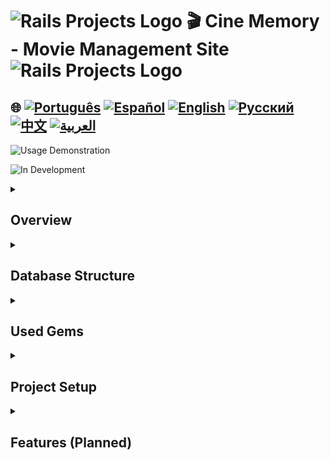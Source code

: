 # <img src="https://encrypted-tbn0.gstatic.com/images?q=tbn:ANd9GcSTWNyzRvZuphTsoQwk0FKqdTWHQEG50IIDgA&s" alt="Rails Projects Logo" width="40" height="30" /> 🎬 Cine Memory - Movie Management Site<img src="https://encrypted-tbn0.gstatic.com/images?q=tbn:ANd9GcSTWNyzRvZuphTsoQwk0FKqdTWHQEG50IIDgA&s" alt="Rails Projects Logo" width="40" height="30" /> 

## 🌐 [![Português](https://img.shields.io/badge/Português-green)](https://github.com/SamuelRocha91/rails_movies_catalog/blob/main/README.md) [![Español](https://img.shields.io/badge/Español-yellow)](https://github.com/SamuelRocha91/rails_movies_catalog/blob/main/README_es.md) [![English](https://img.shields.io/badge/English-blue)](https://github.com/SamuelRocha91/rails_movies_catalog/blob/main/README_en.md) [![Русский](https://img.shields.io/badge/Русский-lightgrey)](https://github.com/SamuelRocha91/rails_movies_catalog/blob/main/README_ru.md) [![中文](https://img.shields.io/badge/中文-red)](https://github.com/SamuelRocha91/rails_movies_catalog/blob/main/README_ch.md) [![العربية](https://img.shields.io/badge/العربية-orange)](https://github.com/SamuelRocha91/rails_movies_catalog/blob/main/README_ar.md)

![Usage Demonstration](./public/movieNew.gif)

![In Development](https://img.shields.io/badge/status-In%20Development-yellow)

<details>

<summary> <h2>Overview</h2> </summary>

This project is a **Movie Management System** developed with Ruby on Rails. It allows users to manage movies, genres, and directors. It implements a CRUD (Create, Read, Update, Delete) for entities and allows for the upload of movie banner images.

</details>

<details>

<summary> <h2>Database Structure</h2> </summary>

![Diagram](./public/diagrama-movies.png)

</details>

<details>

<summary> <h2>Used Gems</h2> </summary>

- Bullet (N+1 Query Detection)  
During development, the Bullet gem is used to detect and alert about inefficiencies in loading SQL queries, such as the N+1 query problem.

- Kaminari (Pagination)  
The Kaminari gem is used for pagination of records in listings, making navigation through large datasets more efficient.

- Active Storage (File Management)  
The application also uses Active Storage for uploading and managing files, such as movie banners.

</details>

<details>

<summary> <h2>Project Setup</h2> </summary>

  <details>

<summary> <h2> With Docker </h2> </summary>

To run this project using Docker, follow the steps below:

#### Prerequisites

Make sure you have Docker and Docker Compose installed on your machine.

- [Docker](https://docs.docker.com/get-docker/)  
- [Docker Compose](https://docs.docker.com/compose/install/)

#### Configuration

1. Clone the related repository:

```
   git clone git@github.com:SamuelRocha91/rails_movies_catalog.git
   ```

2. Navigate to the project folder:

```
   cd rails_movies_catalog
   ```

3. Run the docker command:

```
   docker-compose up
   ```

4. Access the browser at:

```
   http://0.0.0.0:3000/
   ```

  </details>
  
  <details>

<summary>  <h2> Without Docker </h2> </summary>

1. Clone the repository:
   ```bash
   git clone git@github.com:SamuelRocha91/rails_movies_catalog.git
   ```

2. Navigate to the project directory:
   ```bash
   cd rails_movies_catalog
   ```

3. Install the dependencies:
   ```bash
   bundle install
   ```

4. Configure the database:
   ```bash
   rails db:create
   rails db:migrate
   rails db:seed
   ```

5. Run the application:
   ```bash
   rails server
   ```
   </details>

</details>

<details>

<summary> <h2> Features (Planned) </h2> </summary>

- **Movie Management**: 
  - Unit tests
  - Responsiveness

</details>
